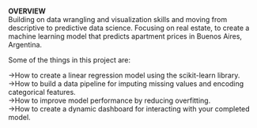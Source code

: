 <p><br><b>OVERVIEW<br></b>
Building on data wrangling and visualization skills and moving from descriptive to predictive data science. Focusing on real estate, to create a machine learning model that predicts apartment prices in Buenos Aires, Argentina.

Some of the things in this project are:<br>

->How to create a linear regression model using the scikit-learn library.<br>
->How to build a data pipeline for imputing missing values and encoding categorical features.<br>
->How to improve model performance by reducing overfitting.<br>
->How to create a dynamic dashboard for interacting with your completed model.<br>
